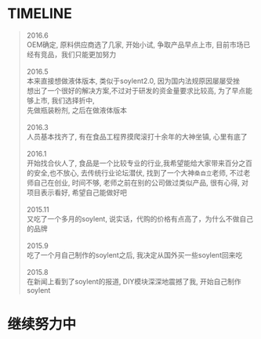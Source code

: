 # TIMELINE


  >2016.6<br/>OEM确定, 原料供应商选了几家, 开始小试, 争取产品早点上市, 目前市场已经有竞品，我们只能更加努力<br><br/>
  2016.5<br/>本来直接想做液体版本, 类似于soylent2.0, 因为国内法规原因屡屡受挫<br/> 想出了一个很好的解决方案,不过对于研发的资金量要求比较高, 为了早点能够上市, 我们选择折中, <br/>先做瓶装粉剂, 之后在做液体版本<br><br/>
  2016.3<br/>人员基本找齐了, 有在食品工程界摸爬滚打十余年的大神坐镇, 心里有底了<br><br/>
  2016.1<br/>开始找合伙人了, 食品是一个比较专业的行业,我希望能给大家带来百分之百的安全,也不放心, 去传统行业论坛潜伏, 找到了一个大神`桑自立`老师, 不过老师自己在创业, 时间不够, 老师之前在别的公司做过类似产品, 很有心得, 对项目表示看好, 希望自己能做好吧<br><br/>
  2015.11<br/>又吃了一个多月的soylent, 说实话，代购的价格有点高了，为什么不做自己的品牌<br><br/>
  2015.9<br/>吃了一个月自己制作的soylent之后, 我决定从国外买一些soylent回来吃<br><br/>
  2015.8<br/>在新闻上看到了soylent的报道, DIY模块深深地震撼了我, 开始自己制作soylent<br/>
  
继续努力中
==============

